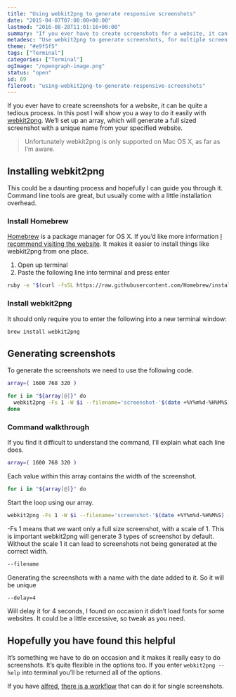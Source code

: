 ```yaml
---
title: "Using webkit2png to generate responsive screenshots"
date: "2015-04-07T07:00:00+00:00"
lastmod: "2016-08-28T11:01:16+00:00"
summary: "If you ever have to create screenshots for a website, it can be quite a tedious process. In this post I will show you a way to do it easily with webkit2png. We’ll set up an array, which will generate a full sized screenshot with a unique name from your specified website."
metadesc: "Use webkit2png to generate screenshots, for multiple screen widths. This method makes it much easier and less time consuming, for your responsive website."
theme: "#e9f5f5"
tags: ["Terminal"]
categories: ["Terminal"]
ogImage: "/opengraph-image.png"
status: "open"
id: 69
fileroot: "using-webkit2png-to-generate-responsive-screenshots"
---
```


If you ever have to create screenshots for a website, it can be quite a tedious process. In this post I will show you a way to do it easily with [webkit2png](http://www.paulhammond.org/webkit2png/). We’ll set up an array, which will generate a full sized screenshot with a unique name from your specified website.

> Unfortunately webkit2png is only supported on Mac OS X, as far as I’m aware.

## Installing webkit2png
This could be a daunting process and hopefully I can guide you through it. Command line tools are great, but usually come with a little installation overhead.

### Install Homebrew
[Homebrew](http://brew.sh/) is a package manager for OS X. If you’d like more information [I recommend visiting the website](http://brew.sh). It makes it easier to install things like webkit2png from one place.

1. Open up terminal
2. Paste the following line into terminal and press enter

```bash
ruby -e "$(curl -fsSL https://raw.githubusercontent.com/Homebrew/install/master/install)"
```

### Install webkit2png
It should only require you to enter the following into a new terminal window:

```bash
brew install webkit2png
```

## Generating screenshots
To generate the screenshots we need to use the following code.

```bash
array=( 1600 768 320 )

for i in "${array[@]}" do
  webkit2png -Fs 1 -W $i --filename='screenshot-'$(date +%Y%m%d-%H%M%S) --delay=4 "http://iamsteve.me"
done
```

### Command walkthrough
If you find it difficult to understand the command, I’ll explain what each line does.

```bash
array=( 1600 768 320 )
```
Each value within this array contains the width of the screenshot.

```bash
for i in "${array[@]}" do
```
Start the loop using our array.

```bash
webkit2png -Fs 1 -W $i --filename='screenshot-'$(date +%Y%m%d-%H%M%S) --delay=4 "http://iamsteve.me"
```
-Fs 1 means that we want only a full size screenshot, with a scale of 1. This is important webkit2png will generate 3 types of screenshot by default. Without the scale 1 it can lead to screenshots not being generated at the correct width.

```bash
--filename
```
Generating the screenshots with a name with the date added to it. So it will be unique

```bash
--delay=4
```
Will delay it for 4 seconds, I found on occasion it didn’t load fonts for some websites. It could be a little excessive, so tweak as you need.

## Hopefully you have found this helpful
It’s something we have to do on occasion and it makes it really easy to do screenshots. It’s quite flexible in the options too. If you enter `webkit2png --help` into terminal you’ll be returned all of the options.

If you have [alfred](http://alfredapp.com), [there is a workflow](http://www.alfredforum.com/topic/2062-scrennshot-of-web-pages/) that can do it for single screenshots.
